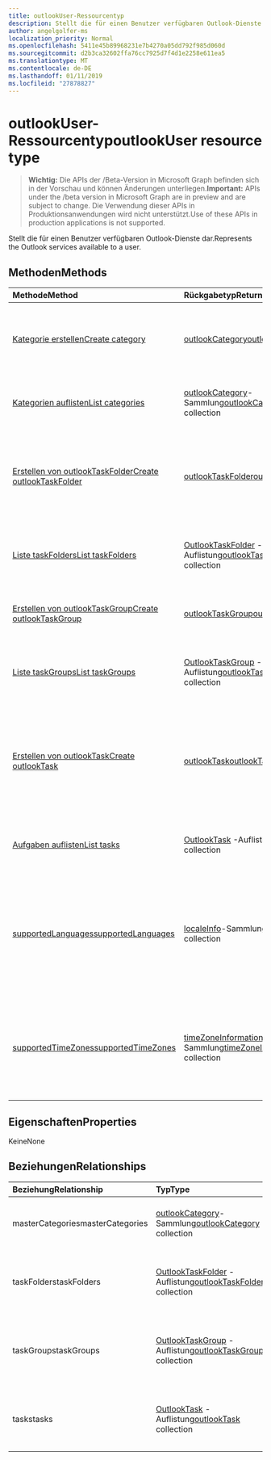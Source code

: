 ```yaml
---
title: outlookUser-Ressourcentyp
description: Stellt die für einen Benutzer verfügbaren Outlook-Dienste dar.
author: angelgolfer-ms
localization_priority: Normal
ms.openlocfilehash: 5411e45b89968231e7b4270a05dd792f985d060d
ms.sourcegitcommit: d2b3ca32602ffa76cc7925d7f4d1e2258e611ea5
ms.translationtype: MT
ms.contentlocale: de-DE
ms.lasthandoff: 01/11/2019
ms.locfileid: "27878827"
---
```

# <a name="outlookuser-resource-type"></a><span data-ttu-id="9b2dd-103">outlookUser-Ressourcentyp</span><span class="sxs-lookup"><span data-stu-id="9b2dd-103">outlookUser resource type</span></span>

> <span data-ttu-id="9b2dd-104">**Wichtig:** Die APIs der /Beta-Version in Microsoft Graph befinden sich in der Vorschau und können Änderungen unterliegen.</span><span class="sxs-lookup"><span data-stu-id="9b2dd-104">**Important:** APIs under the /beta version in Microsoft Graph are in preview and are subject to change.</span></span> <span data-ttu-id="9b2dd-105">Die Verwendung dieser APIs in Produktionsanwendungen wird nicht unterstützt.</span><span class="sxs-lookup"><span data-stu-id="9b2dd-105">Use of these APIs in production applications is not supported.</span></span>

<span data-ttu-id="9b2dd-106">Stellt die für einen Benutzer verfügbaren Outlook-Dienste dar.</span><span class="sxs-lookup"><span data-stu-id="9b2dd-106">Represents the Outlook services available to a user.</span></span>


## <a name="methods"></a><span data-ttu-id="9b2dd-107">Methoden</span><span class="sxs-lookup"><span data-stu-id="9b2dd-107">Methods</span></span>

| <span data-ttu-id="9b2dd-108">Methode</span><span class="sxs-lookup"><span data-stu-id="9b2dd-108">Method</span></span>           | <span data-ttu-id="9b2dd-109">Rückgabetyp</span><span class="sxs-lookup"><span data-stu-id="9b2dd-109">Return Type</span></span>    |<span data-ttu-id="9b2dd-110">Beschreibung</span><span class="sxs-lookup"><span data-stu-id="9b2dd-110">Description</span></span>|
|:---------------|:--------|:----------|
|[<span data-ttu-id="9b2dd-111">Kategorie erstellen</span><span class="sxs-lookup"><span data-stu-id="9b2dd-111">Create category</span></span>](../api/outlookuser-post-mastercategories.md) | [<span data-ttu-id="9b2dd-112">outlookCategory</span><span class="sxs-lookup"><span data-stu-id="9b2dd-112">outlookCategory</span></span>](outlookcategory.md) |<span data-ttu-id="9b2dd-113">Erstellen eines **outlookCategory**-Objekts in der Masterliste von Kategorien.</span><span class="sxs-lookup"><span data-stu-id="9b2dd-113">Create an **outlookCategory** object in the user's master list of categories.</span></span>|
|[<span data-ttu-id="9b2dd-114">Kategorien auflisten</span><span class="sxs-lookup"><span data-stu-id="9b2dd-114">List categories</span></span>](../api/outlookuser-list-mastercategories.md) | <span data-ttu-id="9b2dd-115">[outlookCategory](outlookcategory.md)-Sammlung</span><span class="sxs-lookup"><span data-stu-id="9b2dd-115">[outlookCategory](outlookcategory.md) collection</span></span> |<span data-ttu-id="9b2dd-116">Ruft alle Kategorien ab, die für den Benutzer definiert wurden.</span><span class="sxs-lookup"><span data-stu-id="9b2dd-116">Get all the categories that have been defined for the user.</span></span>|
|[<span data-ttu-id="9b2dd-117">Erstellen von outlookTaskFolder</span><span class="sxs-lookup"><span data-stu-id="9b2dd-117">Create outlookTaskFolder</span></span>](../api/outlookuser-post-taskfolders.md) |[<span data-ttu-id="9b2dd-118">outlookTaskFolder</span><span class="sxs-lookup"><span data-stu-id="9b2dd-118">outlookTaskFolder</span></span>](outlooktaskfolder.md)| <span data-ttu-id="9b2dd-119">Erstellen Sie einen Aufgabenordner in der Standardgruppe Aufgabe (`My Tasks`) für das Postfach des Benutzers.</span><span class="sxs-lookup"><span data-stu-id="9b2dd-119">Create a task folder in the default task group (`My Tasks`) of the user's mailbox.</span></span>|
|[<span data-ttu-id="9b2dd-120">Liste taskFolders</span><span class="sxs-lookup"><span data-stu-id="9b2dd-120">List taskFolders</span></span>](../api/outlookuser-list-taskfolders.md) |<span data-ttu-id="9b2dd-121">[OutlookTaskFolder](outlooktaskfolder.md) -Auflistung</span><span class="sxs-lookup"><span data-stu-id="9b2dd-121">[outlookTaskFolder](outlooktaskfolder.md) collection</span></span>| <span data-ttu-id="9b2dd-122">Rufen Sie alle Outlook Aufgabenordner im Postfach des Benutzers.</span><span class="sxs-lookup"><span data-stu-id="9b2dd-122">Get all the Outlook task folders in the user's mailbox.</span></span>|
|[<span data-ttu-id="9b2dd-123">Erstellen von outlookTaskGroup</span><span class="sxs-lookup"><span data-stu-id="9b2dd-123">Create outlookTaskGroup</span></span>](../api/outlookuser-post-taskgroups.md) |[<span data-ttu-id="9b2dd-124">outlookTaskGroup</span><span class="sxs-lookup"><span data-stu-id="9b2dd-124">outlookTaskGroup</span></span>](outlooktaskgroup.md)| <span data-ttu-id="9b2dd-125">Erstellen eines Outlook-"Task Group" im Postfach des Benutzers an.</span><span class="sxs-lookup"><span data-stu-id="9b2dd-125">Create an Outlook task group in the user's mailbox.</span></span>|
|[<span data-ttu-id="9b2dd-126">Liste taskGroups</span><span class="sxs-lookup"><span data-stu-id="9b2dd-126">List taskGroups</span></span>](../api/outlookuser-list-taskgroups.md) |<span data-ttu-id="9b2dd-127">[OutlookTaskGroup](outlooktaskgroup.md) -Auflistung</span><span class="sxs-lookup"><span data-stu-id="9b2dd-127">[outlookTaskGroup](outlooktaskgroup.md) collection</span></span>| <span data-ttu-id="9b2dd-128">Rufen Sie die Outlook-Vorgangsgruppen im Postfach des Benutzers.</span><span class="sxs-lookup"><span data-stu-id="9b2dd-128">Get all the Outlook task groups in the user's mailbox.</span></span>|
|[<span data-ttu-id="9b2dd-129">Erstellen von outlookTask</span><span class="sxs-lookup"><span data-stu-id="9b2dd-129">Create outlookTask</span></span>](../api/outlookuser-post-tasks.md) |[<span data-ttu-id="9b2dd-130">outlookTask</span><span class="sxs-lookup"><span data-stu-id="9b2dd-130">outlookTask</span></span>](outlooktask.md)| <span data-ttu-id="9b2dd-131">Erstellen Sie eine Outlook-Aufgabe in der Standardgruppe Aufgabe (`My Tasks`) und Aufgabe Standardordner (`Tasks`) in das Postfach des Benutzers.</span><span class="sxs-lookup"><span data-stu-id="9b2dd-131">Create an Outlook task in the default task group (`My Tasks`) and default task folder (`Tasks`) in the user's mailbox.</span></span>|
|[<span data-ttu-id="9b2dd-132">Aufgaben auflisten</span><span class="sxs-lookup"><span data-stu-id="9b2dd-132">List tasks</span></span>](../api/outlookuser-list-tasks.md) |<span data-ttu-id="9b2dd-133">[OutlookTask](outlooktask.md) -Auflistung</span><span class="sxs-lookup"><span data-stu-id="9b2dd-133">[outlookTask](outlooktask.md) collection</span></span>| <span data-ttu-id="9b2dd-134">Rufen Sie die Outlook-Aufgaben in das Postfach des Benutzers.</span><span class="sxs-lookup"><span data-stu-id="9b2dd-134">Get all the Outlook tasks in the user's mailbox.</span></span>|
|[<span data-ttu-id="9b2dd-135">supportedLanguages</span><span class="sxs-lookup"><span data-stu-id="9b2dd-135">supportedLanguages</span></span>](../api/outlookuser-supportedlanguages.md) | <span data-ttu-id="9b2dd-136">[localeInfo](localeinfo.md)-Sammlung</span><span class="sxs-lookup"><span data-stu-id="9b2dd-136">[localeInfo](localeinfo.md) collection</span></span> | <span data-ttu-id="9b2dd-137">Abrufen der Liste von Gebietsschemas und Sprachen, die für den Benutzer unterstützt werden, wie auf dem Postfachserver des Benutzers konfiguriert.</span><span class="sxs-lookup"><span data-stu-id="9b2dd-137">Get the list of locales and languages that is supported for the user, as configured on the user's mailbox server.</span></span> |
|[<span data-ttu-id="9b2dd-138">supportedTimeZones</span><span class="sxs-lookup"><span data-stu-id="9b2dd-138">supportedTimeZones</span></span>](../api/outlookuser-supportedtimezones.md) | <span data-ttu-id="9b2dd-139">[timeZoneInformation](timezoneinformation.md)-Sammlung</span><span class="sxs-lookup"><span data-stu-id="9b2dd-139">[timeZoneInformation](timezoneinformation.md) collection</span></span> | <span data-ttu-id="9b2dd-140">Abrufen der Liste von Zeitzonen, die für den Benutzer unterstützt werden, wie auf dem Postfachserver des Benutzers konfiguriert.</span><span class="sxs-lookup"><span data-stu-id="9b2dd-140">Get the list of time zones that is supported for the user, as configured on the user's mailbox server.</span></span> |


## <a name="properties"></a><span data-ttu-id="9b2dd-141">Eigenschaften</span><span class="sxs-lookup"><span data-stu-id="9b2dd-141">Properties</span></span>
<span data-ttu-id="9b2dd-142">Keine</span><span class="sxs-lookup"><span data-stu-id="9b2dd-142">None</span></span>

## <a name="relationships"></a><span data-ttu-id="9b2dd-143">Beziehungen</span><span class="sxs-lookup"><span data-stu-id="9b2dd-143">Relationships</span></span>
| <span data-ttu-id="9b2dd-144">Beziehung</span><span class="sxs-lookup"><span data-stu-id="9b2dd-144">Relationship</span></span> | <span data-ttu-id="9b2dd-145">Typ</span><span class="sxs-lookup"><span data-stu-id="9b2dd-145">Type</span></span>   |<span data-ttu-id="9b2dd-146">Beschreibung</span><span class="sxs-lookup"><span data-stu-id="9b2dd-146">Description</span></span>|
|:---------------|:--------|:----------|
|<span data-ttu-id="9b2dd-147">masterCategories</span><span class="sxs-lookup"><span data-stu-id="9b2dd-147">masterCategories</span></span>|<span data-ttu-id="9b2dd-148">[outlookCategory](../resources/outlookcategory.md)-Sammlung</span><span class="sxs-lookup"><span data-stu-id="9b2dd-148">[outlookCategory](../resources/outlookcategory.md) collection</span></span>| <span data-ttu-id="9b2dd-149">Eine Liste von Kategorien, die für den Benutzer definiert sind.</span><span class="sxs-lookup"><span data-stu-id="9b2dd-149">A list of categories defined for the user.</span></span> | 
|<span data-ttu-id="9b2dd-150">taskFolders</span><span class="sxs-lookup"><span data-stu-id="9b2dd-150">taskFolders</span></span>|<span data-ttu-id="9b2dd-151">[OutlookTaskFolder](outlooktaskfolder.md) -Auflistung</span><span class="sxs-lookup"><span data-stu-id="9b2dd-151">[outlookTaskFolder](outlooktaskfolder.md) collection</span></span>| <span data-ttu-id="9b2dd-152">Outlook-Aufgabe-Ordner des Benutzers.</span><span class="sxs-lookup"><span data-stu-id="9b2dd-152">The user's Outlook task folders.</span></span> <span data-ttu-id="9b2dd-153">Schreibgeschützt.</span><span class="sxs-lookup"><span data-stu-id="9b2dd-153">Read-only.</span></span> <span data-ttu-id="9b2dd-154">Lässt Nullwerte zu.</span><span class="sxs-lookup"><span data-stu-id="9b2dd-154">Nullable.</span></span>|
|<span data-ttu-id="9b2dd-155">taskGroups</span><span class="sxs-lookup"><span data-stu-id="9b2dd-155">taskGroups</span></span>|<span data-ttu-id="9b2dd-156">[OutlookTaskGroup](outlooktaskgroup.md) -Auflistung</span><span class="sxs-lookup"><span data-stu-id="9b2dd-156">[outlookTaskGroup](outlooktaskgroup.md) collection</span></span>| <span data-ttu-id="9b2dd-157">Der Benutzer Outlook Vorgangsgruppen.</span><span class="sxs-lookup"><span data-stu-id="9b2dd-157">The user's Outlook task groups.</span></span> <span data-ttu-id="9b2dd-158">Schreibgeschützt.</span><span class="sxs-lookup"><span data-stu-id="9b2dd-158">Read-only.</span></span> <span data-ttu-id="9b2dd-159">Lässt Nullwerte zu.</span><span class="sxs-lookup"><span data-stu-id="9b2dd-159">Nullable.</span></span>|
|<span data-ttu-id="9b2dd-160">tasks</span><span class="sxs-lookup"><span data-stu-id="9b2dd-160">tasks</span></span>|<span data-ttu-id="9b2dd-161">[OutlookTask](outlooktask.md) -Auflistung</span><span class="sxs-lookup"><span data-stu-id="9b2dd-161">[outlookTask](outlooktask.md) collection</span></span>| <span data-ttu-id="9b2dd-162">Outlook-Aufgaben des Benutzers.</span><span class="sxs-lookup"><span data-stu-id="9b2dd-162">The user's Outlook tasks.</span></span> <span data-ttu-id="9b2dd-163">Schreibgeschützt.</span><span class="sxs-lookup"><span data-stu-id="9b2dd-163">Read-only.</span></span> <span data-ttu-id="9b2dd-164">Lässt Nullwerte zu.</span><span class="sxs-lookup"><span data-stu-id="9b2dd-164">Nullable.</span></span>|

<!-- uuid: 8fcb5dbc-d5aa-4681-8e31-b001d5168d79
2015-10-25 14:57:30 UTC -->
<!-- {
  "type": "#page.annotation",
  "description": "outlookUser resource",
  "keywords": "",
  "section": "documentation",
  "tocPath": ""
}-->
